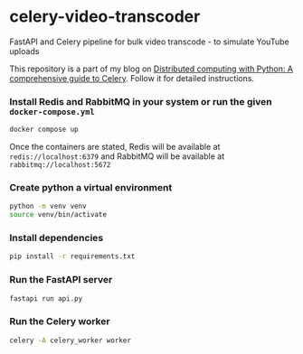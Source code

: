 # celery-video-transcoder

FastAPI and Celery pipeline for bulk video transcode - to simulate YouTube uploads

This repository is a part of my blog
on [Distributed computing with Python: A comprehensive guide to Celery](/distributed-computing-with-python-a-comprehensive-guide-to-celery).
Follow it for detailed instructions.

### Install Redis and RabbitMQ in your system or run the given `docker-compose.yml`
```bash
docker compose up
```
Once the containers are stated, Redis will be available at `redis://localhost:6379` and RabbitMQ will be available at `rabbitmq://localhost:5672`
### Create python a virtual environment

```bash
python -m venv venv
source venv/bin/activate
```

### Install dependencies

```bash
pip install -r requirements.txt
```

### Run the FastAPI server

```bash
fastapi run api.py
```

### Run the Celery worker

```bash
celery -A celery_worker worker
```
